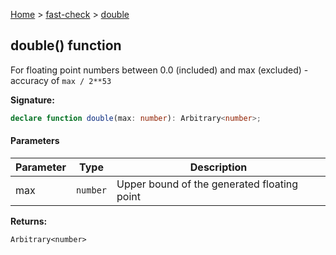 [Home](/) &gt; [fast-check](../fast-check.md) &gt; [double](double_2.md)

## double() function

For floating point numbers between 0.0 (included) and max (excluded) - accuracy of `max / 2**53`

<b>Signature:</b>

```typescript
declare function double(max: number): Arbitrary<number>;
```

#### Parameters

|  Parameter | Type | Description |
|  --- | --- | --- |
|  max | <code>number</code> | Upper bound of the generated floating point |

<b>Returns:</b>

`Arbitrary<number>`

